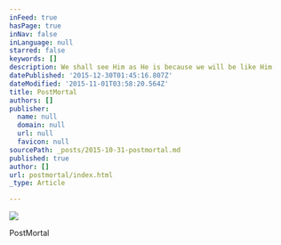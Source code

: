 ```yaml
---
inFeed: true
hasPage: true
inNav: false
inLanguage: null
starred: false
keywords: []
description: We shall see Him as He is because we will be like Him
datePublished: '2015-12-30T01:45:16.807Z'
dateModified: '2015-11-01T03:58:20.564Z'
title: PostMortal
authors: []
publisher:
  name: null
  domain: null
  url: null
  favicon: null
sourcePath: _posts/2015-10-31-postmortal.md
published: true
author: []
url: postmortal/index.html
_type: Article

---
```

![](https://the-grid-user-content.s3-us-west-2.amazonaws.com/36e866b9-4cb7-4a73-b5c0-96b6f1447dd1.png)

PostMortal